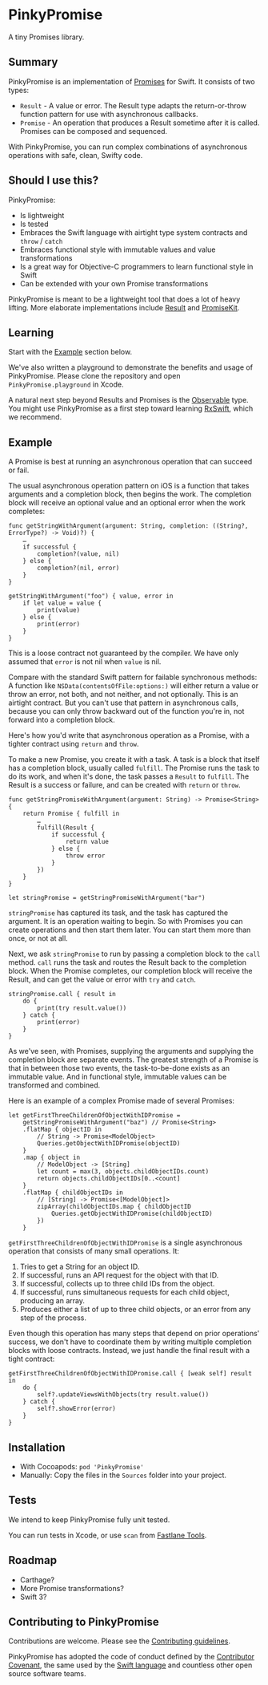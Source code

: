 # PinkyPromise

A tiny Promises library.

## Summary

PinkyPromise is an implementation of [Promises](https://en.wikipedia.org/wiki/Futures_and_promises) for Swift. It consists of two types:

- `Result` - A value or error. The Result type adapts the return-or-throw function pattern for use with asynchronous callbacks.
- `Promise` - An operation that produces a Result sometime after it is called. Promises can be composed and sequenced.

With PinkyPromise, you can run complex combinations of asynchronous operations with safe, clean, Swifty code.

## Should I use this?

PinkyPromise:

- Is lightweight
- Is tested
- Embraces the Swift language with airtight type system contracts and `throw` / `catch`
- Embraces functional style with immutable values and value transformations
- Is a great way for Objective-C programmers to learn functional style in Swift
- Can be extended with your own Promise transformations

PinkyPromise is meant to be a lightweight tool that does a lot of heavy lifting. More elaborate implementations include [Result](https://github.com/antitypical/Result) and [PromiseKit](http://promisekit.org).

## Learning

Start with the [Example](#example) section below.

We've also written a playground to demonstrate the benefits and usage of PinkyPromise. Please clone the repository and open `PinkyPromise.playground` in Xcode.

A natural next step beyond Results and Promises is the [Observable](https://www.youtube.com/watch?v=looJcaeboBY) type. You might use PinkyPromise as a first step toward learning [RxSwift](https://github.com/ReactiveX/RxSwift), which we recommend.

## Example

A Promise is best at running an asynchronous operation that can succeed or fail.

The usual asynchronous operation pattern on iOS is a function that takes arguments and a completion block, then begins the work. The completion block will receive an optional value and an optional error when the work completes:

    func getStringWithArgument(argument: String, completion: ((String?, ErrorType?) -> Void)?) {
        …
        if successful {
            completion?(value, nil)
        } else {
            completion?(nil, error)
        }
    }

    getStringWithArgument("foo") { value, error in
        if let value = value {
            print(value)
        } else {
            print(error)
        }
    }

This is a loose contract not guaranteed by the compiler. We have only assumed that `error` is not nil when `value` is nil.

Compare with the standard Swift pattern for failable synchronous methods: A function like `NSData(contentsOfFile:options:)` will either return a value or throw an error, not both, and not neither, and not optionally. This is an airtight contract. But you can't use that pattern in asynchronous calls, because you can only throw backward out of the function you're in, not forward into a completion block.

Here's how you'd write that asynchronous operation as a Promise, with a tighter contract using `return` and `throw`.
 
To make a new Promise, you create it with a task. A task is a block that itself has a completion block, usually called `fulfill`. The Promise runs the task to do its work, and when it's done, the task passes a `Result` to `fulfill`. The Result is a success or failure, and can be created with `return` or `throw`.

    func getStringPromiseWithArgument(argument: String) -> Promise<String> {
        return Promise { fulfill in
            …
            fulfill(Result {
                if successful {
                    return value
                } else {
                    throw error
                }
            })
        }
    }

    let stringPromise = getStringPromiseWithArgument("bar")

`stringPromise` has captured its task, and the task has captured the argument. It is an operation waiting to begin. So with Promises you can create operations and then start them later. You can start them more than once, or not at all.
 
Next, we ask `stringPromise` to run by passing a completion block to the `call` method. `call` runs the task and routes the Result back to the completion block. When the Promise completes, our completion block will receive the Result, and can get the value or error with `try` and `catch`.

    stringPromise.call { result in
        do {
            print(try result.value())
        } catch {
            print(error)
        }
    }

As we've seen, with Promises, supplying the arguments and supplying the completion block are separate events. The greatest strength of a Promise is that in between those two events, the task-to-be-done exists as an immutable value. And in functional style, immutable values can be transformed and combined.

Here is an example of a complex Promise made of several Promises:

    let getFirstThreeChildrenOfObjectWithIDPromise =
        getStringPromiseWithArgument("baz") // Promise<String>
        .flatMap { objectID in
            // String -> Promise<ModelObject>
            Queries.getObjectWithIDPromise(objectID)
        }
        .map { object in
            // ModelObject -> [String]
            let count = max(3, objects.childObjectIDs.count)
            return objects.childObjectIDs[0..<count]
        }
        .flatMap { childObjectIDs in
            // [String] -> Promise<[ModelObject]>
            zipArray(childObjectIDs.map { childObjectID
                Queries.getObjectWithIDPromise(childObjectID)
            })
        }

`getFirstThreeChildrenOfObjectWithIDPromise` is a single asynchronous operation that consists of many small operations. It:

1. Tries to get a String for an object ID.
2. If successful, runs an API request for the object with that ID.
3. If successful, collects up to three child IDs from the object.
4. If successful, runs simultaneous requests for each child object, producing an array.
5. Produces either a list of up to three child objects, or an error from any step of the process.

Even though this operation has many steps that depend on prior operations' success, we don't have to coordinate them by writing multiple completion blocks with loose contracts. Instead, we just handle the final result with a tight contract:

    getFirstThreeChildrenOfObjectWithIDPromise.call { [weak self] result in
        do {
            self?.updateViewsWithObjects(try result.value())
        } catch {
            self?.showError(error)
        }
    }

## Installation

- With Cocoapods: `pod 'PinkyPromise'`
- Manually: Copy the files in the `Sources` folder into your project.

## Tests

We intend to keep PinkyPromise fully unit tested.

You can run tests in Xcode, or use `scan` from [Fastlane Tools](https://fastlane.tools).

## Roadmap

- Carthage?
- More Promise transformations?
- Swift 3?

## Contributing to PinkyPromise

Contributions are welcome. Please see the [Contributing guidelines](CONTRIBUTING.md).

PinkyPromise has adopted the code of conduct defined by the [Contributor Covenant](http://contributor-covenant.org), the same used by the [Swift language](https://swift.org) and countless other open source software teams.
